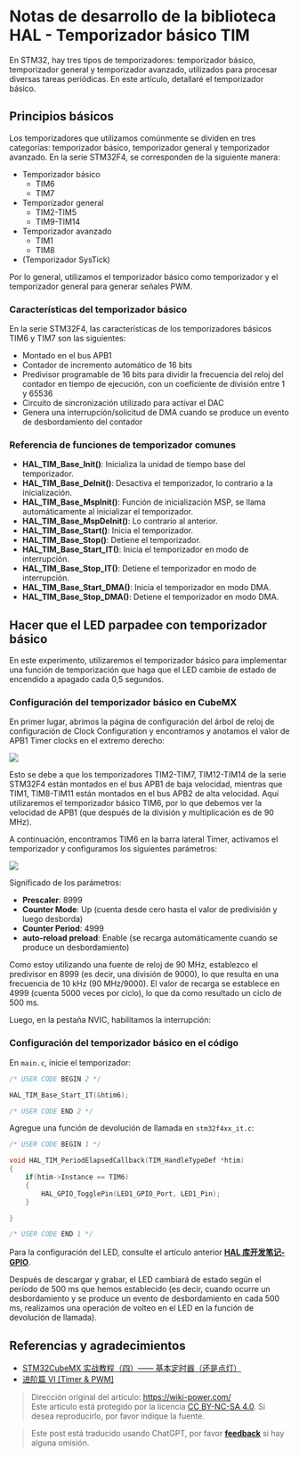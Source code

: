 # Notas de desarrollo de la biblioteca HAL - Temporizador básico TIM

En STM32, hay tres tipos de temporizadores: temporizador básico, temporizador general y temporizador avanzado, utilizados para procesar diversas tareas periódicas. En este artículo, detallaré el temporizador básico.

## Principios básicos

Los temporizadores que utilizamos comúnmente se dividen en tres categorías: temporizador básico, temporizador general y temporizador avanzado. En la serie STM32F4, se corresponden de la siguiente manera:

- Temporizador básico
  - TIM6
  - TIM7
- Temporizador general
  - TIM2-TIM5
  - TIM9-TIM14
- Temporizador avanzado
  - TIM1
  - TIM8
- (Temporizador SysTick)

Por lo general, utilizamos el temporizador básico como temporizador y el temporizador general para generar señales PWM.

### Características del temporizador básico

En la serie STM32F4, las características de los temporizadores básicos TIM6 y TIM7 son las siguientes:

- Montado en el bus APB1
- Contador de incremento automático de 16 bits
- Predivisor programable de 16 bits para dividir la frecuencia del reloj del contador en tiempo de ejecución, con un coeficiente de división entre 1 y 65536
- Circuito de sincronización utilizado para activar el DAC
- Genera una interrupción/solicitud de DMA cuando se produce un evento de desbordamiento del contador

### Referencia de funciones de temporizador comunes

- **HAL_TIM_Base_Init()**: Inicializa la unidad de tiempo base del temporizador.
- **HAL_TIM_Base_DeInit()**: Desactiva el temporizador, lo contrario a la inicialización.
- **HAL_TIM_Base_MspInit()**: Función de inicialización MSP, se llama automáticamente al inicializar el temporizador.
- **HAL_TIM_Base_MspDeInit()**: Lo contrario al anterior.
- **HAL_TIM_Base_Start()**: Inicia el temporizador.
- **HAL_TIM_Base_Stop()**: Detiene el temporizador.
- **HAL_TIM_Base_Start_IT()**: Inicia el temporizador en modo de interrupción.
- **HAL_TIM_Base_Stop_IT()**: Detiene el temporizador en modo de interrupción.
- **HAL_TIM_Base_Start_DMA()**: Inicia el temporizador en modo DMA.
- **HAL_TIM_Base_Stop_DMA()**: Detiene el temporizador en modo DMA.

## Hacer que el LED parpadee con temporizador básico

En este experimento, utilizaremos el temporizador básico para implementar una función de temporización que haga que el LED cambie de estado de encendido a apagado cada 0,5 segundos.

### Configuración del temporizador básico en CubeMX

En primer lugar, abrimos la página de configuración del árbol de reloj de configuración de Clock Configuration y encontramos y anotamos el valor de APB1 Timer clocks en el extremo derecho:

![](https://img.wiki-power.com/d/wiki-media/img/20210407152250.png)

Esto se debe a que los temporizadores TIM2-TIM7, TIM12-TIM14 de la serie STM32F4 están montados en el bus APB1 de baja velocidad, mientras que TIM1, TIM8-TIM11 están montados en el bus APB2 de alta velocidad. Aquí utilizaremos el temporizador básico TIM6, por lo que debemos ver la velocidad de APB1 (que después de la división y multiplicación es de 90 MHz).

A continuación, encontramos TIM6 en la barra lateral Timer, activamos el temporizador y configuramos los siguientes parámetros:

![](https://img.wiki-power.com/d/wiki-media/img/20210407173136.png)

Significado de los parámetros:

- **Prescaler**: 8999
- **Counter Mode**: Up (cuenta desde cero hasta el valor de predivisión y luego desborda)
- **Counter Period**: 4999
- **auto-reload preload**: Enable (se recarga automáticamente cuando se produce un desbordamiento)

Como estoy utilizando una fuente de reloj de 90 MHz, establezco el predivisor en 8999 (es decir, una división de 9000), lo que resulta en una frecuencia de 10 kHz (90 MHz/9000). El valor de recarga se establece en 4999 (cuenta 5000 veces por ciclo), lo que da como resultado un ciclo de 500 ms.

Luego, en la pestaña NVIC, habilitamos la interrupción:

### Configuración del temporizador básico en el código

En `main.c`, inicie el temporizador:

```c title="main.c"
/* USER CODE BEGIN 2 */

HAL_TIM_Base_Start_IT(&htim6);

/* USER CODE END 2 */
```

Agregue una función de devolución de llamada en `stm32f4xx_it.c`:

```c title="stm32f4xx_it.c"
/* USER CODE BEGIN 1 */

void HAL_TIM_PeriodElapsedCallback(TIM_HandleTypeDef *htim)
{
    if(htim->Instance == TIM6)
    {
        HAL_GPIO_TogglePin(LED1_GPIO_Port, LED1_Pin);
    }

}

/* USER CODE END 1 */
```

Para la configuración del LED, consulte el artículo anterior [**HAL 库开发笔记-GPIO**](https://wiki-power.com/es/HAL%E5%BA%93%E5%BC%80%E5%8F%91%E7%AC%94%E8%AE%B0%EF%BC%88%E4%BA%8C%EF%BC%89-GPIO).

Después de descargar y grabar, el LED cambiará de estado según el período de 500 ms que hemos establecido (es decir, cuando ocurre un desbordamiento y se produce un evento de desbordamiento en cada 500 ms, realizamos una operación de volteo en el LED en la función de devolución de llamada).

## Referencias y agradecimientos

- [STM32CubeMX 实战教程（四）—— 基本定时器（还是点灯）](https://blog.csdn.net/weixin_43892323/article/details/104534920)
- [进阶篇 VI [Timer & PWM]](https://alchemicronin.github.io/posts/fd31d369/)

> Dirección original del artículo: <https://wiki-power.com/>  
> Este artículo está protegido por la licencia [CC BY-NC-SA 4.0](https://creativecommons.org/licenses/by/4.0/deed.zh). Si desea reproducirlo, por favor indique la fuente.

> Este post está traducido usando ChatGPT, por favor [**feedback**](https://github.com/linyuxuanlin/Wiki_MkDocs/issues/new) si hay alguna omisión.
